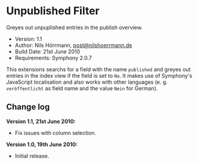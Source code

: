 # Unpublished Filter

Greyes out unpuplished entries in the publish overview.

- Version: 1.1
- Author: Nils Hörrmann, post@nilshoerrmann.de
- Build Date: 21st June 2010
- Requirements: Symphony 2.0.7

This extensions searchs for a field with the name `published` and greyes out entries in the index view if the field is set to `No`. It makes use of Symphony's JavaScript localisation and also works with other languages (e. g. `veröffentlicht` as field name and the value `Nein` for German).

## Change log

**Version 1.1, 21st June 2010:**

- Fix issues with column selection.

**Version 1.0, 19th June 2010:**

- Initial release.